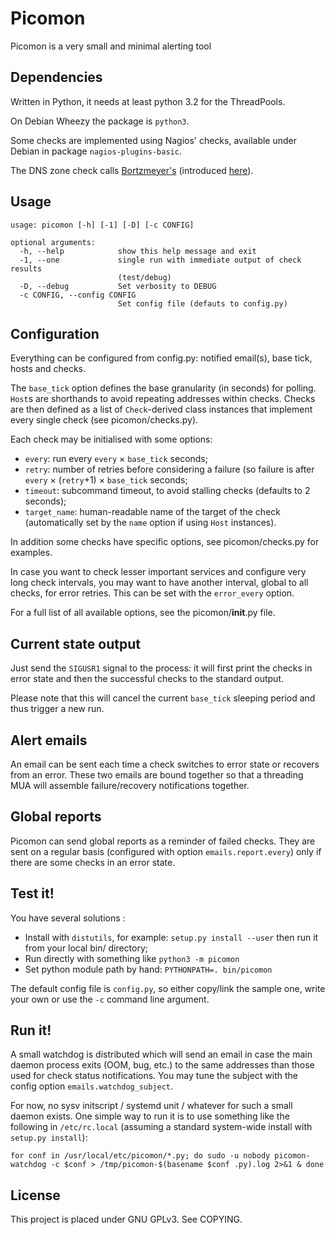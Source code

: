 Picomon
=======

Picomon is a very small and minimal alerting tool


Dependencies
------------

Written in Python, it needs at least python 3.2 for the ThreadPools.

On Debian Wheezy the package is `python3`.

Some checks are implemented using Nagios' checks,
available under Debian in package `nagios-plugins-basic`.

The DNS zone check calls [Bortzmeyer's](https://github.com/bortzmeyer/check_dns_soa)
(introduced [here](http://www.bortzmeyer.org/go-dns-icinga.html)).


Usage
-----

    usage: picomon [-h] [-1] [-D] [-c CONFIG]

    optional arguments:
      -h, --help            show this help message and exit
      -1, --one             single run with immediate output of check results
                            (test/debug)
      -D, --debug           Set verbosity to DEBUG
      -c CONFIG, --config CONFIG
                            Set config file (defauts to config.py)


Configuration
-------------

Everything can be configured from config.py: notified email(s), base tick, hosts and checks.

The `base_tick` option defines the base granularity (in seconds) for polling.
`Host`s are shorthands to avoid repeating addresses within checks.
Checks are then defined as a list of `Check`-derived class instances that
implement every single check (see picomon/checks.py).

Each check may be initialised with some options:

  * `every`: run every `every` × `base_tick` seconds;
  * `retry`: number of retries before considering a failure (so failure is after `every` × (`retry`+1) × `base_tick` seconds;
  * `timeout`: subcommand timeout, to avoid stalling checks (defaults to 2 seconds);
  * `target_name`: human-readable name of the target of the check (automatically set by the `name` option if using `Host` instances).

In addition some checks have specific options, see picomon/checks.py for examples.

In case you want to check lesser important services and configure very long check intervals, you may
want to have another interval, global to all checks, for error retries. This can be set with the `error_every` option.

For a full list of all available options, see the picomon/__init__.py file.

Current state output
--------------------

Just send the `SIGUSR1` signal to the process: it will first print the checks
in error state and then the successful checks to the standard output.

Please note that this will cancel the current `base_tick` sleeping period
and thus trigger a new run.


Alert emails
------------

An email can be sent each time a check switches to error state or recovers from
an error. These two emails are bound together so that a threading MUA will assemble
failure/recovery notifications together.


Global reports
--------------
Picomon can send global reports as a reminder of failed checks.
They are sent on a regular basis (configured with option `emails.report.every`)
only if there are some checks in an error state.


Test it!
--------

You have several solutions :

  * Install with `distutils`, for example: `setup.py install --user` then run it from your local bin/ directory;
  * Run directly with something like `python3 -m picomon`
  * Set python module path by hand: `PYTHONPATH=. bin/picomon`

The default config file is `config.py`, so either copy/link the sample one, write
your own or use the `-c` command line argument.


Run it!
-------

A small watchdog is distributed which will send an email in case the main daemon
process exits (OOM, bug, etc.) to the same addresses than those used for check
status notifications. You may tune the subject with the config option `emails.watchdog_subject`.

For now, no sysv initscript / systemd unit / whatever for such a small daemon exists.
One simple way to run it is to use something like the following in `/etc/rc.local`
(assuming a standard system-wide install with `setup.py install`):

    for conf in /usr/local/etc/picomon/*.py; do sudo -u nobody picomon-watchdog -c $conf > /tmp/picomon-$(basename $conf .py).log 2>&1 & done


License
-------

This project is placed under GNU GPLv3. See COPYING.

